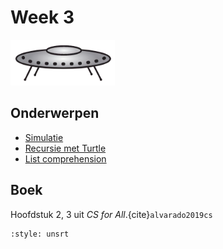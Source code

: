 # Week 3

![Schotel](/images/saucer.png)

## Onderwerpen

- [Simulatie](/topics/5a_simulatie)
- [Recursie met Turtle](/topics/5b_turtle_recursie)
- [List comprehension](/topics/6a_list_comprehension)

## Boek

Hoofdstuk 2, 3 uit *CS for All*.{cite}`alvarado2019cs`

```{bibliography} /references.bib
:style: unsrt
```
